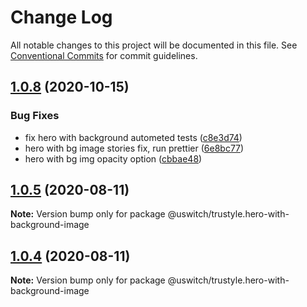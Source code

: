 # Change Log

All notable changes to this project will be documented in this file.
See [Conventional Commits](https://conventionalcommits.org) for commit guidelines.

## [1.0.8](https://github.com/uswitch/trustyle/compare/@uswitch/trustyle.hero-with-background-image@1.0.7...@uswitch/trustyle.hero-with-background-image@1.0.8) (2020-10-15)


### Bug Fixes

* fix hero with background autometed tests ([c8e3d74](https://github.com/uswitch/trustyle/commit/c8e3d74))
* hero with bg image stories fix, run prettier ([6e8bc77](https://github.com/uswitch/trustyle/commit/6e8bc77))
* hero with bg img opacity option ([cbbae48](https://github.com/uswitch/trustyle/commit/cbbae48))






## [1.0.5](https://github.com/uswitch/trustyle/compare/@uswitch/trustyle.hero-with-background-image@1.0.4...@uswitch/trustyle.hero-with-background-image@1.0.5) (2020-08-11)

**Note:** Version bump only for package @uswitch/trustyle.hero-with-background-image





## [1.0.4](https://github.com/uswitch/trustyle/compare/@uswitch/trustyle.hero-with-background-image@1.0.3...@uswitch/trustyle.hero-with-background-image@1.0.4) (2020-08-11)

**Note:** Version bump only for package @uswitch/trustyle.hero-with-background-image
